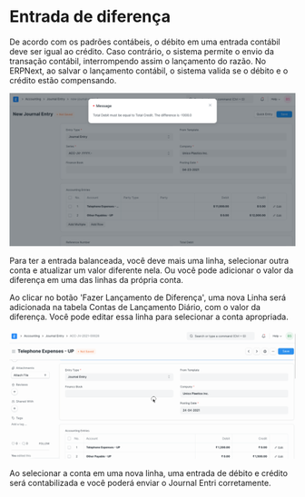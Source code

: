 # Entrada de diferença


De acordo com os padrões contábeis, o débito em uma entrada contábil deve ser igual ao crédito. Caso contrário, o sistema permite o envio da transação contábil, interrompendo assim o lançamento do razão. No ERPNext, ao salvar o lançamento contábil, o sistema valida se o débito e o crédito estão compensando.


![Débito e Crédito](/files/journal-entry-message.png)


Para ter a entrada balanceada, você deve mais uma linha, selecionar outra conta e atualizar um valor diferente nela. Ou você pode adicionar o valor da diferença em uma das linhas da própria conta.


Ao clicar no botão 'Fazer Lançamento de Diferença', uma nova Linha será adicionada na tabela Contas de Lançamento Diário, com o valor da diferença. Você pode editar essa linha para selecionar a conta apropriada.


![Diferença ENtry](/files/difference-entry.gif)


Ao selecionar a conta em uma nova linha, uma entrada de débito e crédito será contabilizada e você poderá enviar o Journal Entri corretamente.